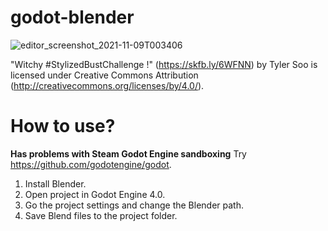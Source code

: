 # godot-blender

![editor_screenshot_2021-11-09T003406](https://user-images.githubusercontent.com/32321/140889856-720ed3bc-2a18-4ae1-94b9-aa82f407b907.png)


"Witchy #StylizedBustChallenge !" (https://skfb.ly/6WFNN) by Tyler Soo is licensed under Creative Commons Attribution (http://creativecommons.org/licenses/by/4.0/).

# How to use?

**Has problems with Steam Godot Engine sandboxing** Try https://github.com/godotengine/godot.

1. Install Blender.
2. Open project in Godot Engine 4.0.
3. Go the project settings and change the Blender path.
4. Save Blend files to the project folder.
